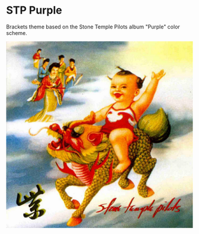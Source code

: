 # STP Purple
Brackets theme based on the Stone Temple Pilots album "Purple" color scheme.

![STP album cover image 1](img/stp-purple-album-cover.jpg)
